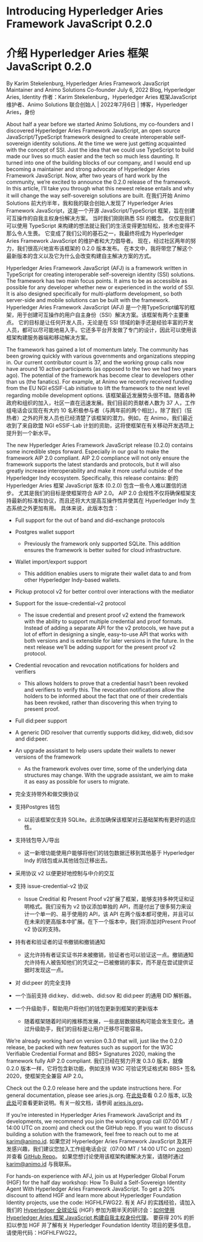 # Introducing Hyperledger Aries Framework JavaScript 0.2.0
# 介绍 Hyperledger Aries 框架 JavaScript 0.2.0
By Karim Stekelenburg, Hyperledger Aries Framework JavaScript Maintainer and Animo Solutions Co-founder July 6, 2022 Blog, Hyperledger Aries, Identity
作者：Karim Stekelenburg，Hyperledger Aries 框架JavaScript 维护者、Animo Solutions 联合创始人 | 2022年7月6日 | 博客，Hyperledger Aries，身份

About half a year before we started Animo Solutions, my co-founders and I discovered Hyperledger Aries Framework JavaScript, an open source JavaScript/TypeScript framework designed to create interoperable self-sovereign identity solutions. At the time we were just getting acquainted with the concept of SSI. Just the idea that we could use TypeScript to build made our lives so much easier and the tech so much less daunting. It turned into one of the building blocks of our company, and I would end up becoming a maintainer and strong advocate of Hyperledger Aries Framework JavaScript. Now, after two years of hard work by the community, we’re excited to announce the 0.2.0 release of the framework. In this article, I’ll take you through what this newest release entails and why it will change the way self-sovereign solutions are built.
在我们开始 Animo Solutions 前大约半年，我和我的联合创始人发现了 Hyperledger Aries Framework JavaScript，这是一个开源 JavaScript/TypeScript 框架，旨在创建可互操作的自我主权身份解决方案。 当时我们刚刚熟悉 SSI 的概念。 仅仅是我们可以使用 TypeScript 来构建的想法就让我们的生活变得更加轻松，技术也变得不那么令人生畏。 它变成了我们公司的基石之一，我最终将成为 Hyperledger Aries Framework JavaScript 的维护者和大力倡导者。 现在，经过社区两年的努力，我们很高兴地宣布该框架的 0.2.0 版本发布。 在本文中，我将带您了解这个最新版本的含义以及它为什么会改变构建自主解决方案的方式。

Hyperledger Aries Framework JavaScript (AFJ) is a framework written in TypeScript for creating interoperable self-sovereign identity (SSI) solutions. The framework has two main focus points. It aims to be as accessible as possible for any developer whether new or experienced in the world of SSI. It is also designed specifically for multi-platform development, so both server-side and mobile solutions can be built with the framework.
Hyperledger Aries Framework JavaScript (AFJ) 是一个用TypeScript编写的框架，用于创建可互操作的用户自主身份（SSI）解决方案。该框架有两个主要重点。 它的目标是让任何开发人员，无论是在 SSI 领域的新手还是经验丰富的开发人员，都可以尽可能地易入手。它还多平台开发做了专门的设计，因此可以使用该框架构建服务器端和移动解决方案。

The framework has gained a lot of momentum lately. The community has been growing quickly with various governments and organizations stepping in. Our current contributor count is 37, and the working group calls now have around 10 active participants (as opposed to the two we had two years ago). The potential of the framework has become clear to developers other than us (the fanatics). For example, at Animo we recently received funding from the EU NGI eSSIF-Lab initiative to lift the framework to the next level regarding mobile development options.
该框架最近发展势头很不错。随着各种政府和组织的加入，社区一直在迅速发展。我们目前的贡献者人数为 37 人，工作组电话会议现在有大约 10 名积极参与者（与两年前的两个相比）。除了我们（狂热者）之外的开发人员也已经清楚了该框架的潜力。例如，在 Animo，我们最近收到了来自欧盟 NGI eSSIF-Lab 计划的资助，这将使框架在有关移动开发选项上提升到一个新水平。

The new Hyperledger Aries Framework JavaScript release (0.2.0) contains some incredible steps forward. Especially in our goal to make the framework AIP 2.0 compliant. AIP 2.0 compliance will not only ensure the framework supports the latest standards and protocols, but it will also greatly increase interoperability and make it more useful outside of the Hyperledger Indy ecosystem. Specifically, this release contains:
新的 Hyperledger Aries 框架 JavaScript 版本 (0.2.0) 包含一些令人难以置信的进步。 尤其是我们的目标是使框架符合 AIP 2.0。 AIP 2.0 合规性不仅将确保框架支持最新的标准和协议，而且还将大大提高互操作性并使其在 Hyperledger Indy 生态系统之外更加有用。 具体来说，此版本包含：
- Full support for the out of band and did-exchange protocols
- Postgres wallet support
   - Previously the framework only supported SQLite. This addition ensures the framework is better suited for cloud infrastructure.
- Wallet import/export support
   - This addition enables users to migrate their wallet data to and from other Hyperledger Indy-based wallets.
- Pickup protocol v2 for better control over interactions with the mediator
- Support for the issue-credential-v2 protocol
   - The issue credential and present proof v2 extend the framework with the ability to support multiple credential and proof formats. Instead of adding a separate API for the v2 protocols, we have put a lot of effort in designing a single, easy-to-use API that works with both versions and is extensible for later versions in the future. In the next release we’ll be adding support for the present proof v2 protocol.
- Credential revocation and revocation notifications for holders and verifiers
   - This allows holders to prove that a credential hasn’t been revoked and verifiers to verify this. The revocation notifications allow the holders to be informed about the fact that one of their credentials has been revoked, rather than discovering this when trying to present proof.
- Full did:peer support
- A generic DID resolver that currently supports did:key, did:web, did:sov and did:peer.
- An upgrade assistant to help users update their wallets to newer versions of the framework
   - As the framework evolves over time, some of the underlying data structures may change. With the upgrade assistant, we aim to make it as easy as possible for users to migrate.

- 完全支持带外和做交换协议
- 支持Postgres 钱包
  - 以前该框架仅支持 SQLite。此添加确保该框架对云基础架构有更好的适应性。
- 支持钱包导入/导出
  - 这一新增功能使用户能够将他们的钱包数据迁移到其他基于 Hyperledger Indy 的钱包或从其他钱包迁移出去。
- 采用协议 v2 以便更好地控制与中介的交互
- 支持 issue-credential-v2 协议
  - Issue Creditial 和 Present Proof v2扩展了框架，能够支持多种凭证和证明格式。我们没有为 v2 协议添加单独的 API，而是付出了很多努力来设计一个单一的、易于使用的 API，该 API 在两个版本都可使用，并且可以在未来的更高版本中扩展。在下一个版本中，我们将添加对Present Proof v2 协议的支持。
- 持有者和验证者的证书撤销和撤销通知
  - 这允许持有者证实证书并未被撤销，验证者也可以验证这一点。撤销通知允许持有人被告知他们的凭证之一已被撤销的事实，而不是在尝试提供证据时发现这一点。
- 对 did:peer 的完全支持
- 一个当前支持 did:key、did:web、did:sov 和 did:peer 的通用 DID 解析器。
- 一个升级助手，帮助用户将他们的钱包更新到框架的更新版本
  - 随着框架随着时间的推移而发展，一些底层数据结构可能会发生变化。通过升级助手，我们的目标是让用户迁移尽可能容易。

We’re already working hard on version 0.3.0 that will, just like the 0.2.0 release, be packed with new features such as support for the W3C Verifiable Credential Format and BBS+ Signatures 2020, making the framework fully AIP 2.0 compliant.
我们已经在努力开发 0.3.0 版本，就像 0.2.0 版本一样，它将包含新功能，例如支持 W3C 可验证凭证格式和 BBS+ 签名 2020，使框架完全兼容 AIP 2.0。

Check out the 0.2.0 release here and the update instructions here. For general documentation, please see aries.js.org.
在[此处](https://github.com/hyperledger/aries-framework-javascript/releases/tag/v0.2.0)查看 0.2.0 版本, 以及[此处](https://aries.js.org/guides/updating)可查看更新说明。有关一般文档，请参阅 [aries.js.org](https://aries.js.org/)。

If you’re interested in Hyperledger Aries Framework JavaScript and its developments, we recommend you join the working group call (07:00 MT / 14:00 UTC on zoom) and check out the GitHub repo. If you want to discuss building a solution with the framework, feel free to reach out to me at karim@animo.id.
如果您对 Hyperledger Aries Framework JavaScript 及其开发感兴趣，我们建议您加入工作组电话会议（07:00 MT / 14:00 UTC on [zoom](https://zoom.us/j/92215586249?pwd=Vm5ZTGV4T0cwVEl4blh3MjBzYjVYZz09)）并查看 [GitHub Repo](https://github.com/hyperledger/aries-framework-javascript)。 如果您想讨论使用该框架构建解决方案，请随时通过 karim@animo.id 与我联系。

For hands-on experience with AFJ, join us at Hyperledger Global Forum (HGF) for the half day workshop: How To Build a Self-Sovereign Identity Agent With Hyperledger Aries Framework JavaScript. To get a 20% discount to attend HGF and learn more about Hyperledger Foundation Identity projects, use the code: HGFHLFWG22.
有关 AFJ 的实践经验，请加入我们的 [Hyperledger 全球论坛](https://events.linuxfoundation.org/hyperledger-global-forum/) (HGF) 参加为期半天的研讨会：[如何使用 Hyperledger Aries 框架 JavaScript 构建自我主权身份代理](https://sched.co/15Bjb)。 要获得 20% 的折扣以参加 HGF 并了解有关 Hyperledger Foundation Identity 项目的更多信息，请使用代码：HGFHLFWG22。
